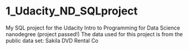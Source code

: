 # 1_Udacity_ND_SQLproject
My SQL project for the Udacity Intro to Programming for Data Science nanodegree (project passed!)
The data used for this project is from the public data set: Sakila DVD Rental Co
